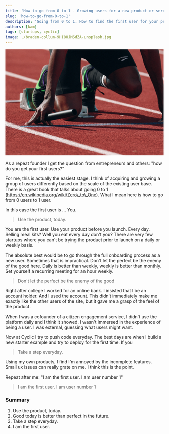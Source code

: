 ```yaml
---
title: 'How to go from 0 to 1 - Growing users for a new product or service'
slug: 'how-to-go-from-0-to-1'
description: 'Going from 0 to 1. How to find the first user for your product.'
authors: [kam]
tags: [startups, cyclic]
image: ./braden-collum-9HI8UJMSdZA-unsplash.jpg
---
```


![Runner in starting blocks](./braden-collum-9HI8UJMSdZA-unsplash.jpg)

As a repeat founder I get the question from entrepreneurs and others: "how do you get your first users?"


For me, this is actually the easiest stage. I think of acquiring and growing a group of users differently based on the scale of the existing user base. There is a great book that talks about going 0 to 1 (https://en.wikipedia.org/wiki/Zero\_to\_One). What I mean here is how to go from 0 users to 1 user.

<!-- truncate -->

In this case the first user is ... You.

> Use the product, today.  


You are the first user. Use your product before you launch. Every day. Selling meal kits? Well you eat every day don't you? There are very few startups where you can't be trying the product prior to launch on a daily or weekly basis.


The absolute best would be to go through the full onboarding process as a new user. Sometimes that is impractical. Don't let the perfect be the enemy of the good here. Daily is better than weekly, weekly is better than monthly. Set yourself a recurring meeting for an hour weekly.

> Don't let the perfect be the enemy of the good


Right after college I worked for an online bank. I insisted that I be an account holder. And I used the account. This didn’t immediately make me exactly like the other users of the site, but it gave me a grasp of the feel of the product.


When I was a cofounder of a citizen engagement service, I didn't use the platform daily and I think it showed. I wasn't immersed in the experience of being a user. I was external, guessing what users might want.
  

Now at Cyclic I try to push code everyday. The best days are when I build a new starter example and try to deploy for the first time. If you 

> Take a step everyday.
  

Using my own products, I find I'm annoyed by the incomplete features. Small ux issues can really grate on me. I think this is the point.

  
Repeat after me: "I am the first user. I am user number 1"
‍
> I am the first user. I am user number 1



### Summary

1) Use the product, today.
1) Good today is better than perfect in the future.
1) Take a step everyday.
1) I am the first user.